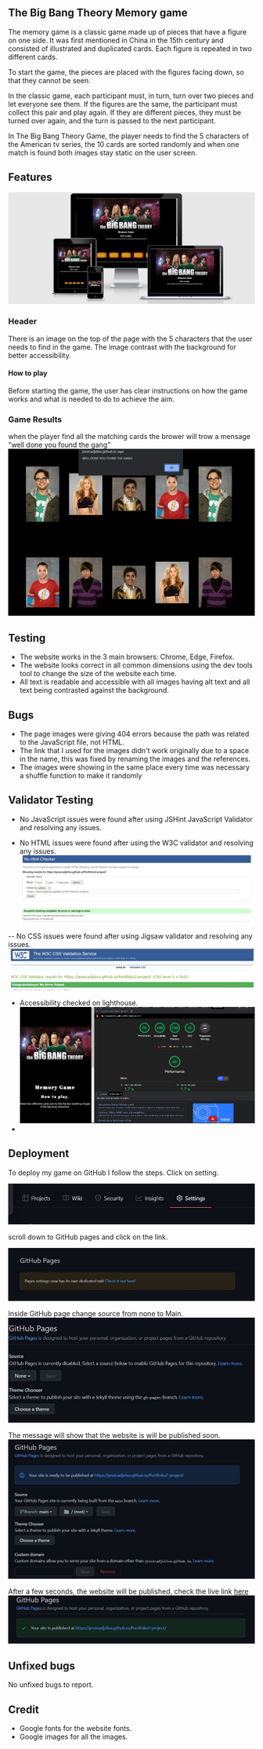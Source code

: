
## The Big Bang Theory Memory game 
The memory game is a classic game made up of pieces that have a figure on one side. It was first mentioned in China in the 15th century and consisted of illustrated and duplicated cards. Each figure is repeated in two different cards.

To start the game, the pieces are placed with the figures facing down, so that they cannot be seen.

In the classic game, each participant must, in turn, turn over two pieces and let everyone see them. If the figures are the same, the participant must collect this pair and play again. If they are different pieces, they must be turned over again, and the turn is passed to the next participant.

In The Big Bang Theory Game, the player needs to find the 5 characters of the American tv series, the 10 cards are sorted randomly and when one match is found both images stay static on the user screen.


## Features
![test image](readme_images/responsive.jpg)

### Header
There is an image on the top of the page with the 5 characters that the user needs to find in the game.
The image contrast with the background for better accessibility. 

#### How to play
Before starting the game, the user has clear instructions on how the game works and what is needed to do to achieve the aim.

### Game Results
when the player find all the matching cards the brower will trow a mensage "well done you found the gang"
![test image](readme_images/mensage.jpg)

## Testing
 - The website works in the 3 main browsers: Chrome, Edge, Firefox.
 - The website looks correct in all common dimensions using the dev tools tool to change the size of the website each time.
 - All text is readable and accessible with all images having alt text and all text being contrasted against the background.


## Bugs
- The page images were giving 404 errors because the path was related to the JavaScript file, not HTML.
- The link that I used for the images didn't work originally due to a space in the name, this was fixed by renaming the images and the references.
- The images were showing in the same place every time was necessary a shuffle function to make it randomly 

## Validator Testing 
- No JavaScript issues were found after using JSHint JavaScript Validator and resolving any issues.   

- No HTML issues were found after using the W3C validator and resolving any issues.
![test image](readme_images/htmltest.jpg)

-- No CSS issues were found after using Jigsaw validator and resolving any issues.
![test image](readme_images/csstest.jpg)

- Accessibility checked on lighthouse.
![test image](readme_images/lighthouse.jpg)
- 
## Deployment
To deploy my game on GitHub I follow the steps.
Click on setting.

![test image](readme_images/deployment1.jpg)

scroll down to GitHub pages and click on the link.

![test image](readme_images/deployment2.jpg)

Inside GitHub page change source from none to Main.
![test image](readme_images/deployment3.jpg)

The message will show that the website is will be published soon.
![test image](readme_images/deployment4.jpg)

After a few seconds, the website will be published, check the live link [here](https://jessicadjsilva.github.io/Portifolio2-project/)
![test image](readme_images/deployment5.jpg)


## Unfixed bugs
No unfixed bugs to report.

## Credit

- Google fonts for the website fonts.
- Google images for all the images.

